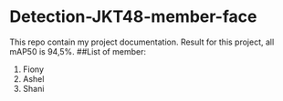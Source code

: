 # Detection-JKT48-member-face

This repo contain my project documentation. Result for this project, all mAP50 is 94,5%.
##List of member:
1. Fiony
2. Ashel
3. Shani
